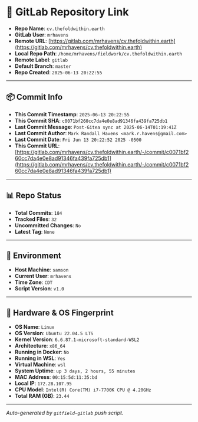 # 🔗 GitLab Repository Link

- **Repo Name**: `cv.thefoldwithin.earth`
- **GitLab User**: `mrhavens`
- **Remote URL**: [https://gitlab.com/mrhavens/cv.thefoldwithin.earth](https://gitlab.com/mrhavens/cv.thefoldwithin.earth)
- **Local Repo Path**: `/home/mrhavens/fieldwork/cv.thefoldwithin.earth`
- **Remote Label**: `gitlab`
- **Default Branch**: `master`
- **Repo Created**: `2025-06-13 20:22:55`

---

## 📦 Commit Info

- **This Commit Timestamp**: `2025-06-13 20:22:55`
- **This Commit SHA**: `c0071bf260cc7da4e0e8ad91346fa439fa725db1`
- **Last Commit Message**: `Post-Gitea sync at 2025-06-14T01:19:41Z`
- **Last Commit Author**: `Mark Randall Havens <mark.r.havens@gmail.com>`
- **Last Commit Date**: `Fri Jun 13 20:22:52 2025 -0500`
- **This Commit URL**: [https://gitlab.com/mrhavens/cv.thefoldwithin.earth/-/commit/c0071bf260cc7da4e0e8ad91346fa439fa725db1](https://gitlab.com/mrhavens/cv.thefoldwithin.earth/-/commit/c0071bf260cc7da4e0e8ad91346fa439fa725db1)

---

## 📊 Repo Status

- **Total Commits**: `184`
- **Tracked Files**: `32`
- **Uncommitted Changes**: `No`
- **Latest Tag**: `None`

---

## 🧽 Environment

- **Host Machine**: `samson`
- **Current User**: `mrhavens`
- **Time Zone**: `CDT`
- **Script Version**: `v1.0`

---

## 🧬 Hardware & OS Fingerprint

- **OS Name**: `Linux`
- **OS Version**: `Ubuntu 22.04.5 LTS`
- **Kernel Version**: `6.6.87.1-microsoft-standard-WSL2`
- **Architecture**: `x86_64`
- **Running in Docker**: `No`
- **Running in WSL**: `Yes`
- **Virtual Machine**: `wsl`
- **System Uptime**: `up 3 days, 2 hours, 55 minutes`
- **MAC Address**: `00:15:5d:11:35:bd`
- **Local IP**: `172.28.107.95`
- **CPU Model**: `Intel(R) Core(TM) i7-7700K CPU @ 4.20GHz`
- **Total RAM (GB)**: `23.44`

---

_Auto-generated by `gitfield-gitlab` push script._
